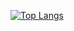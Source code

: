 [![Top Langs](https://github-readme-stats.vercel.app/api/top-langs/?username=biskupstwo&layout=compact)](https://github.com/anuraghazra/github-readme-stats)
